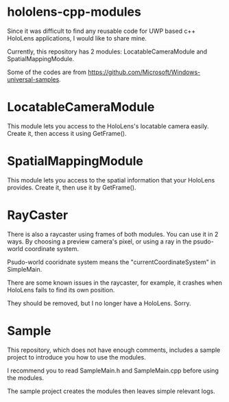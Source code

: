 # hololens-cpp-modules

Since it was difficult to find any reusable code for UWP based c++ HoloLens applications, I would like to share mine.

Currently, this repository has 2 modules: LocatableCameraModule and SpatialMappingModule.

Some of the codes are from https://github.com/Microsoft/Windows-universal-samples.

# LocatableCameraModule

This module lets you access to the HoloLens's locatable camera easily. Create it, then access it using GetFrame().

# SpatialMappingModule

This module lets you access to the spatial information that your HoloLens provides. Create it, then use it by GetFrame().

# RayCaster

There is also a raycaster using frames of both modules. You can use it in 2 ways. By choosing a preview camera's pixel, or using a ray in the psudo-world coordinate system.

Psudo-world cooridnate system means the "currentCoordinateSystem" in SimpleMain.

There are some known issues in the raycaster, for example, it crashes when HoloLens fails to find its own position.

They should be removed, but I no longer have a HoloLens. Sorry.

# Sample

This repository, which does not have enough comments, includes a sample project to introduce you how to use the modules.

I recommend you to read SampleMain.h and SampleMain.cpp before using the modules.

The sample project creates the modules then leaves simple relevant logs.
